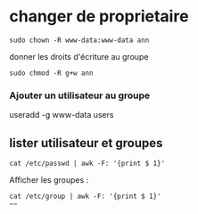 changer de proprietaire
=======================
~~~
sudo chown -R www-data:www-data ann
~~~
donner les droits d'écriture au groupe
~~~
sudo chmod -R g+w ann
~~~

### Ajouter un utilisateur au groupe
useradd -g www-data users

## lister utilisateur et groupes
~~~
cat /etc/passwd | awk -F: '{print $ 1}'
~~~
Afficher les groupes :

~~~
cat /etc/group | awk -F: '{print $ 1}'
~~